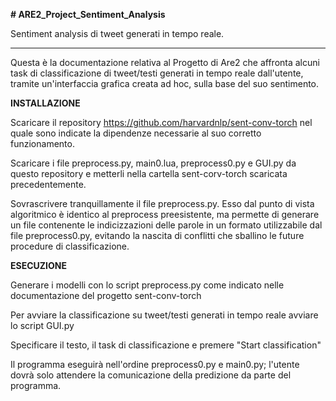 **# ARE2_Project_Sentiment_Analysis**

Sentiment analysis di tweet generati in tempo reale.

__________________________________________________________

Questa è la documentazione relativa al Progetto di Are2 che affronta alcuni task di classificazione di tweet/testi generati in tempo reale dall'utente, tramite un'interfaccia grafica creata ad hoc, sulla base del suo sentimento.

**INSTALLAZIONE**

Scaricare il repository https://github.com/harvardnlp/sent-conv-torch nel quale sono indicate la dipendenze necessarie al suo corretto funzionamento.

Scaricare i file preprocess.py, main0.lua, preprocess0.py e GUI.py da questo repository e metterli nella cartella sent-corv-torch scaricata precedentemente.

Sovrascrivere tranquillamente il file preprocess.py. Esso dal punto di vista algoritmico è identico al preprocess preesistente, ma permette di generare un file contenente le indicizzazioni delle parole in un formato utilizzabile dal file preprocess0.py, evitando la nascita di conflitti che sballino le future procedure di classificazione.


**ESECUZIONE**

Generare i modelli con lo script preprocess.py come indicato nelle documentazione del progetto sent-conv-torch

Per avviare la classificazione su tweet/testi generati in tempo reale avviare lo script GUI.py

Specificare il testo, il task di classificazione e premere "Start classification"

Il programma eseguirà nell'ordine preprocess0.py e main0.py; l'utente dovrà solo attendere la comunicazione della predizione da parte del programma.
